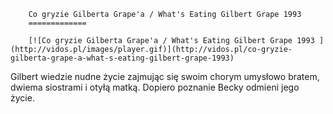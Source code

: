 
        Co gryzie Gilberta Grape'a / What's Eating Gilbert Grape 1993 
        =============
        
        [![Co gryzie Gilberta Grape'a / What's Eating Gilbert Grape 1993 ](http://vidos.pl/images/player.gif)](http://vidos.pl/co-gryzie-gilberta-grape-a-what-s-eating-gilbert-grape-1993)
        
        
 Gilbert wiedzie nudne życie zajmując się swoim chorym umysłowo bratem, dwiema siostrami i otyłą matką. Dopiero poznanie Becky odmieni jego życie.
    